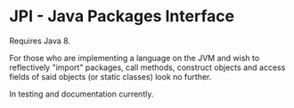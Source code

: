 # JPI - Java Packages Interface

Requires Java 8.

For those who are implementing a language on the JVM and wish to reflectively "import" packages, call methods, construct objects
and access fields of said objects (or static classes) look no further.

In testing and documentation currently.
